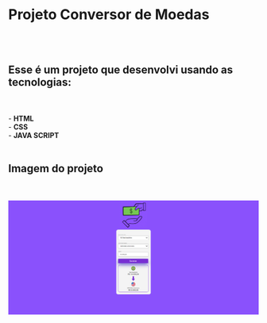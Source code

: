 <h1>Projeto Conversor de Moedas</h1>
<br>
<br>
<h2>Esse é um projeto que desenvolvi usando as tecnologias:</h2>
<br>
<br>
- <b>HTML</b>
<br>
- <b>CSS</b>
<br>
- <b>JAVA SCRIPT</b>
<br>
<br>
<h2>Imagem do projeto</h2>
<br>
<br>
<img src="https://github.com/ewertonprado1910/PROJETO-CONVERSOR/blob/main/assets/conversor%20de%20moedas.png?raw=true">
